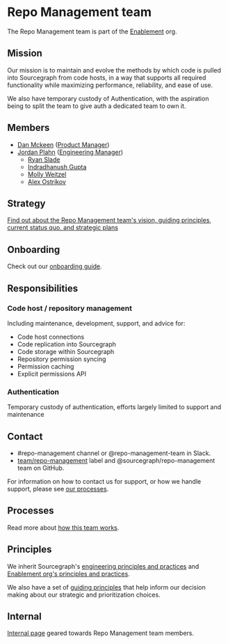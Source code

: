 # Repo Management team

The Repo Management team is part of the [Enablement](../index.md) org.

## Mission

Our mission is to maintain and evolve the methods by which code is pulled into Sourcegraph from code hosts, in a way that supports all required functionality while maximizing performance, reliability, and ease of use.

We also have temporary custody of Authentication, with the aspiration being to split the team to give auth a dedicated team to own it.

## Members

- [Dan Mckeen](../../../../company/team/index.md#dan-mckean) ([Product Manager](../../../product/roles/index.md#product-manager))
- [Jordan Plahn](../../../../company/team/index.md#jordan-plahn) ([Engineering Manager](../../roles.md#engineering-manager))
  - [Ryan Slade](../../../../company/team/index.md#ryan-slade)
  - [Indradhanush Gupta](../../../../company/team/index.md#indradhanush-gupta)
  - [Molly Weitzel](../../../../company/team/index.md#molly-weitzel)
  - [Alex Ostrikov](../../../../company/team/index.md#alex_ostrikov)

## Strategy

[Find out about the Repo Management team's vision, guiding principles, current status quo, and strategic plans](../../../../company/strategy/enablement/repo-management/index.md)

## Onboarding

Check out our [onboarding guide](onboarding.md).

## Responsibilities

### Code host / repository management

Including maintenance, development, support, and advice for:

- Code host connections
- Code replication into Sourcegraph
- Code storage within Sourcegraph
- Repository permission syncing
- Permission caching
- Explicit permissions API

### Authentication

Temporary custody of authentication, efforts largely limited to support and maintenance

## Contact

- #repo-management channel or @repo-management-team in Slack.
- [team/repo-management](https://github.com/sourcegraph/sourcegraph/labels/team%2Frepo-management) label and @sourcegraph/repo-management team on GitHub.

For information on how to contact us for support, or how we handle support, please see [our processes](processes.md).

## Processes

Read more about [how this team works](processes.md).

## Principles

We inherit Sourcegraph's [engineering principles and practices](../../principles-and-practices.md) and [Enablement org's principles and practices](../index.md#principles-and-practices).

We also have a set of [guiding principles](../../../../company/strategy/enablement/repo-management/index.md#guiding-principles) that help inform our decision making about our strategic and prioritization choices.

## Internal

[Internal page](internal.md) geared towards Repo Management team members.
